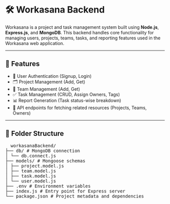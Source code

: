 # 🛠️ Workasana Backend

Workasana is a project and task management system built using **Node.js**, **Express.js**, and **MongoDB**. This backend handles core functionality for managing users, projects, teams, tasks, and reporting features used in the Workasana web application.

---

## 🚀 Features

- 👤 User Authentication (Signup, Login)
- 🗂️ Project Management (Add, Get)
- 👥 Team Management (Add, Get)
- ✅ Task Management (CRUD, Assign Owners, Tags)
- 📊 Report Generation (Task status-wise breakdown)
- 📎 API endpoints for fetching related resources (Projects, Teams, Owners)

---

## 📁 Folder Structure

<pre>
  workasanaBackend/
├── db/ # MongoDB connection
│ └── db.connect.js
├── models/ # Mongoose schemas
│ ├── project.model.js
│ ├── team.model.js
│ ├── task.model.js
│ └── user.model.js
├── .env # Environment variables
├── index.js # Entry point for Express server
└── package.json # Project metadata and dependencies
</pre>
